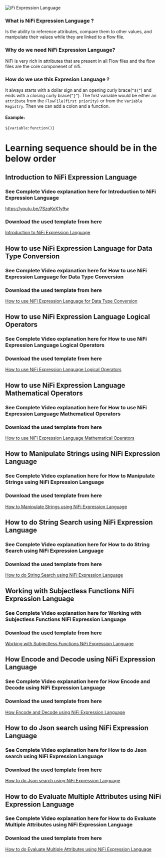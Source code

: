 
![iFi Expression Language](https://github.com/InsightByte/ApacheNifi/blob/main/NiFi%20Expression%20Language/templates/)

### What is NiFi Expression Language ? 

Is the ability to reference attributes, compare them to other values, and manipulate their values while they are linked to a flow file.


### Why do we need NiFi Expression Language?

 NiFi is very rich in attributes that are present in all Flow files and the flow files are the core componenet of nifi. 


### How do we use this Expresion Language ? 

It always starts with a dollar sign and an opening curly brace(```“${“```) and ends with a closing curly brace(```“}”```). The first variable would be either an ```attribute``` from the ```FlowFile(first priority)``` or from the ```Variable Registry```. Then we can add a colon and a function. 
#### Example: 
```${variable:function()}```



# Learning sequence should be in the below order

## Introduction to NiFi Expression Language
### See Complete Video explanation here for Introduction to NiFi Expression Language
https://youtu.be/7SzqKeX1y9w

### Download the used template from here
[Introduction to NiFi Expression Language](https://github.com/InsightByte/ApacheNifi/blob/main/NiFi%20Expression%20Language/templates/Introduction_to_Expression_Language.xml)

## How to use NiFi Expression Language for Data Type Conversion
### See Complete Video explanation here for How to use NiFi Expression Language for Data Type Conversion


### Download the used template from here
[How to use NiFi Expression Language for Data Type Conversion](https://github.com/InsightByte/ApacheNifi/blob/main/NiFi%20Expression%20Language/templates/Expression_Language_-_Data_Type_Conversion.xml)


## How to use NiFi Expression Language Logical Operators
### See Complete Video explanation here for How to use NiFi Expression Language Logical Operators

### Download the used template from here
[How to use NiFi Expression Language Logical Operators](https://github.com/InsightByte/ApacheNifi/blob/main/NiFi%20Expression%20Language/templates/Expression_Language_-_Logic_Operators.xml)


## How to use NiFi Expression Language Mathematical Operators
### See Complete Video explanation here for How to use NiFi Expression Language Mathematical Operators


### Download the used template from here
[How to use NiFi Expression Language Mathematical Operators](https://github.com/InsightByte/ApacheNifi/blob/main/NiFi%20Expression%20Language/templates/Expression_Language_-_Mathematical_Operators.xml)

## How to Manipulate Strings using NiFi Expression Language
### See Complete Video explanation here for How to Manipulate Strings using NiFi Expression Language

### Download the used template from here
[How to Manipulate Strings using NiFi Expression Language](https://github.com/InsightByte/ApacheNifi/blob/main/NiFi%20Expression%20Language/templates/Expression_Language_-_String_Manipulation.xml)


## How to do String Search using NiFi Expression Language
### See Complete Video explanation here for How to do String Search using NiFi Expression Language


### Download the used template from here
[How to do String Search using NiFi Expression Language](https://github.com/InsightByte/ApacheNifi/blob/main/NiFi%20Expression%20Language/templates/Expression_Language_-_String_Search.xml)


## Working with Subjectless Functions NiFi Expression Language
### See Complete Video explanation here for Working with Subjectless Functions NiFi Expression Language


### Download the used template from here
[Working with Subjectless Functions NiFi Expression Language](https://github.com/InsightByte/ApacheNifi/blob/main/NiFi%20Expression%20Language/templates/Expression_Language_-_Subjectless_Functions.xml)


## How Encode and Decode using NiFi Expression Language
### See Complete Video explanation here for How Encode and Decode using NiFi Expression Language


### Download the used template from here
[How Encode and Decode using NiFi Expression Language](https://github.com/InsightByte/ApacheNifi/blob/main/NiFi%20Expression%20Language/templates/Expression_Language_-_Encode_Decode.xml)



## How to do Json search using NiFi Expression Language
### See Complete Video explanation here for How to do Json search using NiFi Expression Language


### Download the used template from here
[How to do Json search using NiFi Expression Language](https://github.com/InsightByte/ApacheNifi/blob/main/NiFi%20Expression%20Language/templates/Expression_Language_-_Json_Search.xml)



## How to do Evaluate Multiple Attributes using NiFi Expression Language
### See Complete Video explanation here for How to do Evaluate Multiple Attributes using NiFi Expression Language


### Download the used template from here
[How to do Evaluate Multiple Attributes using NiFi Expression Language](https://github.com/InsightByte/ApacheNifi/blob/main/NiFi%20Expression%20Language/templates/Expression_Language_-_Evaluating_Multiple_Attributes.xml)
